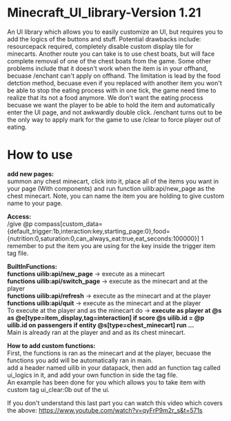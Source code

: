 # Minecraft_UI_library-Version 1.21
An UI library which allows you to easily customize an UI, but requires you to add the logics of the buttons and stuff. Potential drawbacks include: resourcepack required, completely disable custom display tile for minecarts. Another route you can take is to use chest boats, but will face complete removal of one of the chest boats from the game. Some other problems include that it doesn't work when the item is in your offhand, becuase /enchant can't apply on offhand. The limitation is lead by the food detction method, becuase even if you replaced with another item you won't be able to stop the eating process with in one tick, the game need time to realize that its not a food anymore. We don't want the eating process becuase we want the player to be able to hold the item and automatically enter the UI page, and not awkwardly double click. /enchant turns out to be the only way to apply mark for the game to use /clear to force player out of eating.

# How to use
**add new pages:**   
summon any chest minecart, click into it, place all of the items you want in your page (With components) and run function uilib:api/new_page as the chest minecart. Note, you can name the item you are holding to give custom name to your page.   

**Access:**   
/give @p compass[custom_data={default_trigger:1b,interaction:key,starting_page:0},food={nutrition:0,saturation:0,can_always_eat:true,eat_seconds:100000}] 1  
remember to put the item you are using for the key inside the trigger item tag file.

**BuiltInFunctions:**   
**functions uilib:api/new_page** -> execute as a minecart  
**functions uilib:api/switch_page** -> execute as the minecart and at the player    
**functions uilib:api/refresh** -> execute as the minecart and at the player    
**functions uilib:api/quit** -> execute as the minecart and at the player    
To execute at the player and as the minecart do -> **execute as player at @s as @e[type=item_display,tag=interaction] if score @s uilib.id = @p uilib.id on passengers if entity @s[type=chest_minecart] run ...**      
Main is already ran at the player and and as its chest minecart.

**How to add custom functions:**   
First, the functions is ran as the minecart and at the player, becuase the functions you add will be automatically ran in main.      
add a header named uilib in your datapack, then add an function tag called ui_logics in it, and add your own function in side the tag file.     
An example has been done for you which allows you to take item with custom tag ui_clear:0b out of the ui.      

If you don't understand this last part you can watch this video which covers the above: https://www.youtube.com/watch?v=qyFrP9m2r_s&t=571s
